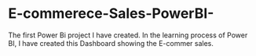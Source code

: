 # E-commerece-Sales-PowerBI-
The first Power Bi project I have created. 
In the learning process of Power BI, I have created this Dashboard showing the E-commer sales. 

